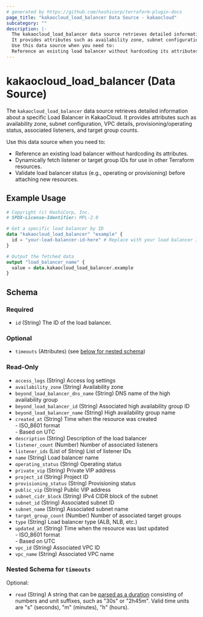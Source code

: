 ```yaml
---
# generated by https://github.com/hashicorp/terraform-plugin-docs
page_title: "kakaocloud_load_balancer Data Source - kakaocloud"
subcategory: ""
description: |-
  The kakaocloud_load_balancer data source retrieves detailed information about a specific Load Balancer in KakaoCloud.
  It provides attributes such as availability zone, subnet configuration, VPC details, provisioning/operating status, associated listeners, and target group counts.
  Use this data source when you need to:
  Reference an existing load balancer without hardcoding its attributes.Dynamically fetch listener or target group IDs for use in other Terraform resources.Validate load balancer status (e.g., operating or provisioning) before attaching new resources.
---
```


# kakaocloud_load_balancer (Data Source)

The `kakaocloud_load_balancer` data source retrieves detailed information about a specific Load Balancer in KakaoCloud.
It provides attributes such as availability zone, subnet configuration, VPC details, provisioning/operating status, associated listeners, and target group counts.

Use this data source when you need to:
- Reference an existing load balancer without hardcoding its attributes.
- Dynamically fetch listener or target group IDs for use in other Terraform resources.
- Validate load balancer status (e.g., operating or provisioning) before attaching new resources.

## Example Usage

```terraform
# Copyright (c) HashiCorp, Inc.
# SPDX-License-Identifier: MPL-2.0

# Get a specific load balancer by ID
data "kakaocloud_load_balancer" "example" {
  id = "your-load-balancer-id-here" # Replace with your load balancer ID
}

# Output the fetched data
output "load_balancer_name" {
  value = data.kakaocloud_load_balancer.example
}
```

<!-- schema generated by tfplugindocs -->
## Schema

### Required

- `id` (String) The ID of the load balancer.

### Optional

- `timeouts` (Attributes) (see [below for nested schema](#nestedatt--timeouts))

### Read-Only

- `access_logs` (String) Access log settings
- `availability_zone` (String) Availability zone
- `beyond_load_balancer_dns_name` (String) DNS name of the high availability group
- `beyond_load_balancer_id` (String) Associated high availability group ID
- `beyond_load_balancer_name` (String) High availability group name
- `created_at` (String) Time when the resource was created <br/> - ISO_8601 format  <br/> - Based on UTC
- `description` (String) Description of the load balancer
- `listener_count` (Number) Number of associated listeners
- `listener_ids` (List of String) List of listener IDs
- `name` (String) Load balancer name
- `operating_status` (String) Operating status
- `private_vip` (String) Private VIP address
- `project_id` (String) Project ID
- `provisioning_status` (String) Provisioning status
- `public_vip` (String) Public VIP address
- `subnet_cidr_block` (String) IPv4 CIDR block of the subnet
- `subnet_id` (String) Associated subnet ID
- `subnet_name` (String) Associated subnet name
- `target_group_count` (Number) Number of associated target groups
- `type` (String) Load balancer type (ALB, NLB, etc.)
- `updated_at` (String) Time when the resource was last updated <br/> - ISO_8601 format  <br/> - Based on UTC
- `vpc_id` (String) Associated VPC ID
- `vpc_name` (String) Associated VPC name

<a id="nestedatt--timeouts"></a>
### Nested Schema for `timeouts`

Optional:

- `read` (String) A string that can be [parsed as a duration](https://pkg.go.dev/time#ParseDuration) consisting of numbers and unit suffixes, such as "30s" or "2h45m". Valid time units are "s" (seconds), "m" (minutes), "h" (hours).
